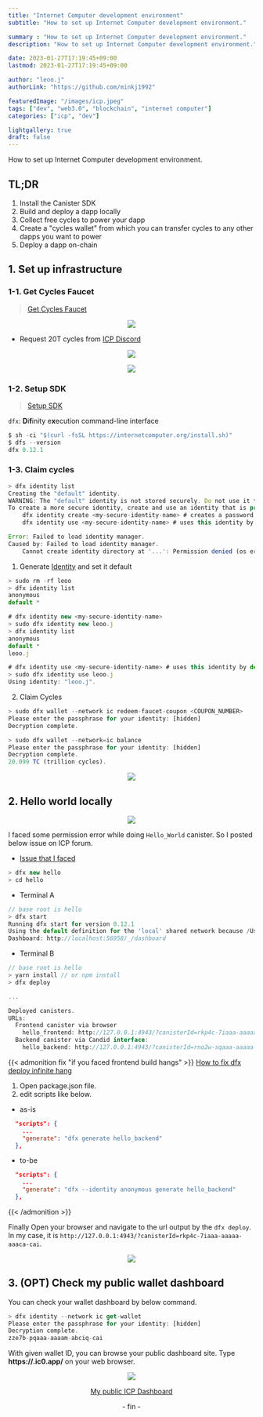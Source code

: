 ```yaml
---
title: "Internet Computer development environment"
subtitle: "How to set up Internet Computer development environment."

summary : "How to set up Internet Computer development environment."
description: "How to set up Internet Computer development environment."

date: 2023-01-27T17:19:45+09:00
lastmod: 2023-01-27T17:19:45+09:00

author: "leoo.j"
authorLink: "https://github.com/minkj1992"

featuredImage: "/images/icp.jpeg"
tags: ["dev", "web3.0", "blockchain", "internet computer"]
categories: ["icp", "dev"]

lightgallery: true
draft: false
---
```


How to set up Internet Computer development environment.
<!--more-->
## TL;DR
1. Install the Canister SDK
2. Build and deploy a dapp locally
3. Collect free cycles to power your dapp
4. Create a "cycles wallet" from which you can transfer cycles to any other dapps you want to power
5. Deploy a dapp on-chain


## 1. Set up infrastructure

### 1-1. Get Cycles Faucet
> [Get Cycles Faucet](https://anv4y-qiaaa-aaaal-qaqxq-cai.ic0.app/)

<center>

![](images/icp1.png)

</center>

- Request 20T cycles from [ICP Discord](https://discord.gg/4scZ5j2UJz)

<center>

![](images/icp3.png)

![](images/icp2.png)
</center>



### 1-2. Setup SDK
> [Setup SDK](https://internetcomputer.org/docs/current/developer-docs/build/install-upgrade-remove)

`dfx`: **D**i**f**inity e**x**ecution command-line interface

```js
$ sh -ci "$(curl -fsSL https://internetcomputer.org/install.sh)"
$ dfs --version
dfx 0.12.1
```



### 1-3. Claim cycles

```js
> dfx identity list
Creating the "default" identity.
WARNING: The "default" identity is not stored securely. Do not use it to control a lot of cycles/ICP.
To create a more secure identity, create and use an identity that is protected by a password using the following commands:
    dfx identity create <my-secure-identity-name> # creates a password protected identity
    dfx identity use <my-secure-identity-name> # uses this identity by default

Error: Failed to load identity manager.
Caused by: Failed to load identity manager.
    Cannot create identity directory at '...': Permission denied (os error 13)
```

1. Generate [Identity](https://support.dfinity.org/hc/en-us/articles/7453712440084-What-are-identities-) and set it default

```js
> sudo rm -rf leoo
> dfx identity list
anonymous
default *

# dfx identity new <my-secure-identity-name>
> sudo dfx identity new leoo.j
> dfx identity list
anonymous
default *
leoo.j

# dfx identity use <my-secure-identity-name> # uses this identity by default
> sudo dfx identity use leoo.j
Using identity: "leoo.j".
```

2. Claim Cycles

```js
> sudo dfx wallet --network ic redeem-faucet-coupon <COUPON_NUMBER>
Please enter the passphrase for your identity: [hidden]
Decryption complete.

> sudo dfx wallet --network=ic balance
Please enter the passphrase for your identity: [hidden]
Decryption complete.
20.099 TC (trillion cycles).
```

<center>

![](images/icp4.png)

</center>

## 2. Hello world locally


<center>

![](images/icp6.png)

</center>


I faced some permission error while doing `Hello_World` canister. So I posted below issue on ICP forum.

- [Issue that I faced](https://forum.dfinity.org/t/permissions-dfx-cli-on-osx/18220?u=leoo.j)

```js
> dfx new hello
> cd hello
```

- Terminal A
```js
// base root is hello
> dfx start
Running dfx start for version 0.12.1
Using the default definition for the 'local' shared network because /Users/minwook/.config/dfx/networks.json does not exist.
Dashboard: http://localhost:56958/_/dashboard
```

- Terminal B

```js
// base root is hello
> yarn install // or npm install
> dfx deploy

...

Deployed canisters.
URLs:
  Frontend canister via browser
    hello_frontend: http://127.0.0.1:4943/?canisterId=rkp4c-7iaaa-aaaaa-aaaca-cai
  Backend canister via Candid interface:
    hello_backend: http://127.0.0.1:4943/?canisterId=rno2w-sqaaa-aaaaa-aaacq-cai&id=r7inp-6aaaa-aaaaa-aaabq-cai
```

{{< admonition fix "if you faced frontend build hangs" >}}
[How to fix dfx deploy infinite hang](https://forum.dfinity.org/t/dfx-deploy-locally-with-a-new-dfx-identity/16470/24?u=leoo.j)

1. Open package.json file.
2. edit scripts like below.

- as-is
```json
  "scripts": {
    ...
    "generate": "dfx generate hello_backend"
  },
```

- to-be
```json
  "scripts": {
    ...
    "generate": "dfx --identity anonymous generate hello_backend"
  },
```
{{< /admonition  >}}


Finally Open your browser and navigate to the url output by the `dfx deploy`. 
In my case, it is `http://127.0.0.1:4943/?canisterId=rkp4c-7iaaa-aaaaa-aaaca-cai`.


<center>

![](images/icp5.png)

</center>

## 3. (OPT) Check my public wallet dashboard

You can check your wallet dashboard by below command.

```js
> dfx identity --network ic get-wallet
Please enter the passphrase for your identity: [hidden]
Decryption complete.
zze7b-pqaaa-aaaam-abciq-cai
```

With given wallet ID, you can browse your public dashboard site.
Type **https://<wallet-id>.ic0.app/** on your web browser.


<center>

![](images/icp7.png)

[My public ICP Dashboard](https://zze7b-pqaaa-aaaam-abciq-cai.ic0.app/)

<p>- fin -</p>
</center>